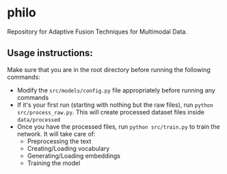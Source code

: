 # philo

<!-- > Bringing modalities together since eternity

*Philo* (derived from [Philophrosyne](https://en.wikipedia.org/wiki/Philophrosyne), the goddess of friendship) is a module for adaptive fusion of multiple modalities.
It possess two special spells right now, namely, *AutoFusion* and *GanFusion*.
Both of them fall under high-level fusion-magic class of *Ada* (most spells under this class *adaptive* in nature).
Philo's *src* of power is PyTorch.


Leave a :star: if you find the code useful :smiley: -->

Repository for Adaptive Fusion Techniques for Multimodal Data.

## Usage instructions:

Make sure that you are in the root directory before running the following commands:
* Modify the `src/models/config.py` file appropriately before running any commands
* If it's your first run (starting with nothing but the raw files), run `python src/process_raw.py`. This will create processed dataset files inside `data/processed`
* Once you have the processed files, run `python src/train.py` to train the network. It will take care of:
    - Preprocessing the text
    - Creating/Loading vocabulary
    - Generating/Loading embeddings
    - Training the model
